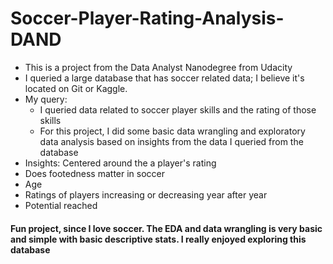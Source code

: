 # Soccer-Player-Rating-Analysis-DAND
- This is a project from the Data Analyst Nanodegree from Udacity
- I queried a large database that has soccer related data; I believe it's located on Git or Kaggle.
- My query:
  - I queried data related to soccer player skills and the rating of those skills
  - For this project, I did some basic data wrangling and exploratory data analysis based on insights from the data I queried from the database
 - Insights: Centered around the a player's rating
  - Does footedness matter in soccer
  - Age
  - Ratings of players increasing or decreasing year after year
  - Potential reached
  
#### Fun project, since I love soccer.  The EDA and data wrangling is very basic and simple with basic descriptive stats.  I really enjoyed exploring this database 
  
    
